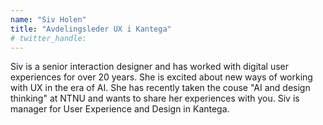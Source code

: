 ```yaml
---
name: "Siv Holen"
title: "Avdelingsleder UX i Kantega"
# twitter_handle: 
---
```

Siv is a senior interaction designer and has worked with digital user experiences for over 20 years. She is excited about new ways of working with UX in the era of AI. She has recently taken the couse "AI and design thinking" at NTNU and wants to share her experiences with you. Siv is manager for User Experience and Design in Kantega.

